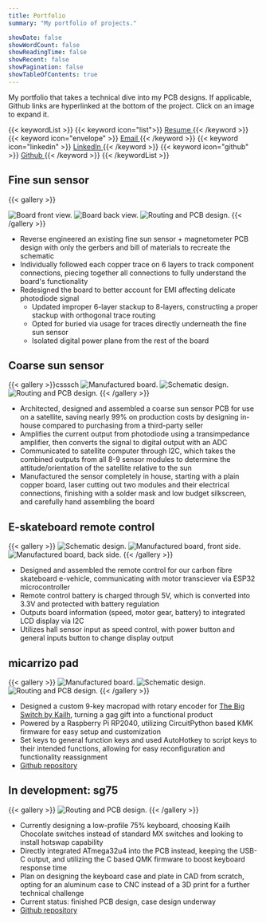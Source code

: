 ```yaml
---
title: Portfolio
summary: "My portfolio of projects."

showDate: false
showWordCount: false
showReadingTime: false
showRecent: false
showPagination: false
showTableOfContents: true
---
```

My portfolio that takes a technical dive into my PCB designs. If applicable, Github links are hyperlinked at the bottom of the project. Click on an image to expand it.

 <!-- For a better viewing experience, [I suggest viewing this on my website](https://carrizo93.github.io/portfolio/). -->  

{{< keywordList >}}
{{< keyword icon="list">}} [<span style="color:#1e293b"> Resume </span>](https://carrizo93.github.io/resume/) {{< /keyword >}}
{{< keyword icon="envelope" >}} [<span style="color:#1e293b"> Email </span>](mailto:nathankong93@gmail.com) {{< /keyword >}}
{{< keyword icon="linkedin" >}} [<span style="color:#1e293b"> LinkedIn </span>](https://linkedin.com/in/nathankong93) {{< /keyword >}}
{{< keyword icon="github" >}} [<span style="color:#1e293b"> Github </span>](https://github.com/carrizo93) {{< /keyword >}}
{{< /keywordList >}}



## Fine sun sensor

{{< gallery >}}

<img src="fssback.jpg" alt="Board front view." class="grid-w66" />
<img src="fssfront.jpg" alt="Board back view." class="grid-w33" />
<img src="fsspcb.jpg" alt="Routing and PCB design." class="grid-w33" />
{{< /gallery >}}

* Reverse engineered an existing fine sun sensor + magnetometer PCB design with only the gerbers and bill of materials to recreate the schematic
* Individually followed each copper trace on 6 layers to track component connections, piecing together all connections to fully understand the board's functionality
* Redesigned the board to better account for EMI affecting delicate photodiode signal
    * Updated improper 6-layer stackup to 8-layers, constructing a proper stackup with orthogonal trace routing
    * Opted for buried via usage for traces directly underneath the fine sun sensor
    * Isolated digital power plane from the rest of the board 

## Coarse sun sensor

{{< gallery >}}csssch
<img src="cssmanufactured.jpg" alt="Manufactured board." class="grid-w66" />
<img src="csspcb.jpg" alt="Schematic design." class="grid-w33" />
<img src="csssch.jpg" alt="Routing and PCB design." class="grid-w33" />
{{< /gallery >}}

* Architected, designed and assembled a coarse sun sensor PCB for use on a satellite, saving nearly 99% on production costs by designing in-house compared to purchasing from a third-party seller
* Amplifies the current output from photodiode using a transimpedance amplifier, then converts the signal to digital output with an ADC
* Communicated to satellite computer through I2C, which takes the combined outputs from all 8-9 sensor modules to determine the attitude/orientation of the satellite relative to the sun
* Manufactured the sensor completely in house, starting with a plain copper board, laser cutting out two modules and their electrical connections, finishing with a solder mask and low budget silkscreen, and carefully hand assembling the board

## E-skateboard remote control

{{< gallery >}}
<img src="remotecontrolsch.jpg" alt="Schematic design." class="grid-w70" />
<img src="remotecontrolf.jpg" alt="Manufactured board, front side." class="grid-w25" />
<img src="remotecontrolb.jpg" alt="Manufactured board, back side." class="grid-w25" />
{{< /gallery >}}

* Designed and assembled the remote control for our carbon fibre skateboard e-vehicle, communicating with motor transciever via ESP32 microcontroller
* Remote control battery is charged through 5V, which is converted into 3.3V and protected with battery regulation
* Outputs board information (speed, motor gear, battery) to integrated LCD display via I2C
* Utilizes hall sensor input as speed control, with power button and general inputs button to change display output

## micarrizo pad

{{< gallery >}}
<img src="micarrizopadmanufactured2.jpg" alt="Manufactured board." class="grid-w66" />
<img src="micarrizopadsch.jpg" alt="Schematic design." class="grid-w33" />
<img src="micarrizopadpcb.jpg" alt="Routing and PCB design." class="grid-w33" />
{{< /gallery >}}

* Designed a custom 9-key macropad with rotary encoder for [The Big Switch by Kailh](https://novelkeys.com/products/the-big-switch-series), turning a gag gift into a functional product
* Powered by a Raspberry Pi RP2040, utilizing CircuitPython based KMK firmware for easy setup and customization
* Set keys to general function keys and used AutoHotkey to script keys to their intended functions, allowing for easy reconfiguration and functionality reassignment
* [Github repository](https://github.com/carrizo93/micarrizo-pad)

## In development: sg75

{{< gallery >}}
<img src="sg75pcb.jpg" alt="Routing and PCB design." class="grid-w100" />
{{< /gallery >}}

* Currently designing a low-profile 75% keyboard, choosing Kailh Chocolate switches instead of standard MX switches and looking to install hotswap capability
* Directly integrated ATmega32u4 into the PCB instead, keeping the USB-C output, and utilizing the C based QMK firmware to boost keyboard response time
* Plan on designing the keyboard case and plate in CAD from scratch, opting for an aluminum case to CNC instead of a 3D print for a further technical challenge
* Current status: finished PCB design, case design underway
* [Github repository](https://github.com/carrizo93/sg75)